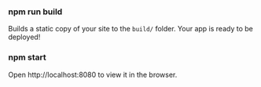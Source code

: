 ### npm run build
Builds a static copy of your site to the `build/` folder.
Your app is ready to be deployed!

### npm start
Open http://localhost:8080 to view it in the browser.





